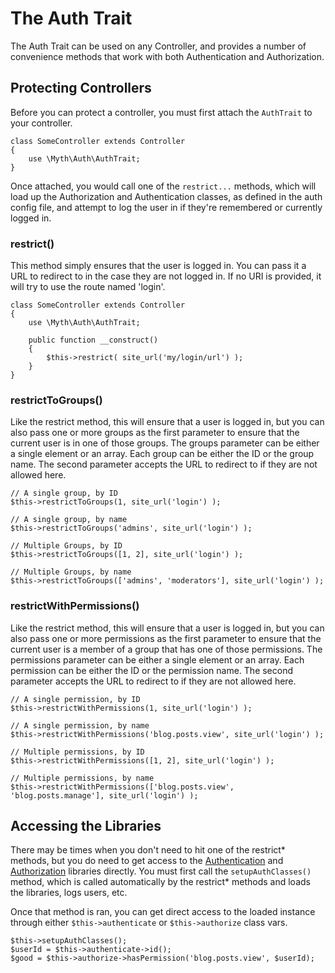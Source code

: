 # The Auth Trait

The Auth Trait can be used on any Controller, and provides a number of convenience methods that work with both
Authentication and Authorization.

## Protecting Controllers

Before you can protect a controller, you must first attach the `AuthTrait` to your controller.

    class SomeController extends Controller
    {
    	use \Myth\Auth\AuthTrait;
    }

Once attached, you would call one of the `restrict...` methods, which will load up the Authorization and Authentication
classes, as defined in the auth config file, and attempt to log the user in if they're remembered or currently logged in.

### restrict()

This method simply ensures that the user is logged in. You can pass it a URL to redirect to in the case they are not
logged in. If no URI is provided, it will try to use the route named 'login'.

    class SomeController extends Controller
    {
    	use \Myth\Auth\AuthTrait;

    	public function __construct()
    	{
    		$this->restrict( site_url('my/login/url') );
    	}
    }

### restrictToGroups()

Like the restrict method, this will ensure that a user is logged in, but you can also pass one or more groups as
the first parameter to ensure that the current user is in one of those groups. The groups parameter can be either a
single element or an array. Each group can be either the ID or the group name. The second parameter accepts the URL to
redirect to if they are not allowed here.

    // A single group, by ID
    $this->restrictToGroups(1, site_url('login') );

    // A single group, by name
    $this->restrictToGroups('admins', site_url('login') );

    // Multiple Groups, by ID
    $this->restrictToGroups([1, 2], site_url('login') );

    // Multiple Groups, by name
    $this->restrictToGroups(['admins', 'moderators'], site_url('login') );

### restrictWithPermissions()

Like the restrict method, this will ensure that a user is logged in, but you can also pass one or more permissions as
the first parameter to ensure that the current user is a member of a group that has one of those permissions. The
permissions parameter can be either a single element or an array. Each permission can be either the ID or the
permission name. The second parameter accepts the URL to redirect to if they are not allowed here.

    // A single permission, by ID
    $this->restrictWithPermissions(1, site_url('login') );

    // A single permission, by name
    $this->restrictWithPermissions('blog.posts.view', site_url('login') );

    // Multiple permissions, by ID
    $this->restrictWithPermissions([1, 2], site_url('login') );

    // Multiple permissions, by name
    $this->restrictWithPermissions(['blog.posts.view', 'blog.posts.manage'], site_url('login') );

## Accessing the Libraries

There may be times when you don't need to hit one of the restrict* methods, but you do need to get access to the
[Authentication](authentication.md) and [Authorization](authorization.md) libraries directly. You must first call
the `setupAuthClasses()` method, which is called automatically by the restrict* methods and loads the libraries,
logs users, etc.

Once that method is ran, you can get direct access to the loaded instance through either `$this->authenticate`
or `$this->authorize` class vars.

    $this->setupAuthClasses();
    $userId = $this->authenticate->id();
    $good = $this->authorize->hasPermission('blog.posts.view', $userId);
